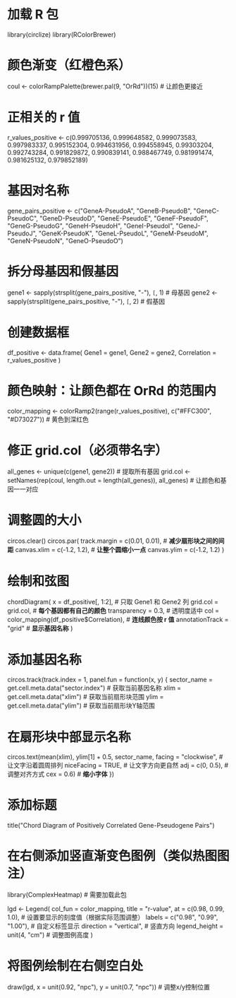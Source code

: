 # 加载 R 包
library(circlize)
library(RColorBrewer)

# 颜色渐变（红橙色系）
coul <- colorRampPalette(brewer.pal(9, "OrRd"))(15)  # 让颜色更接近

# 正相关的 r 值
r_values_positive <- c(0.999705136, 0.999648582, 0.999073583, 0.997983337, 0.995152304, 
                       0.994631956, 0.994558945, 0.99303204, 0.992743284, 0.991829872, 
                       0.990839141, 0.988467749, 0.981991474, 0.981625132, 0.979852189)

# 基因对名称
gene_pairs_positive <- c("GeneA-PseudoA", "GeneB-PseudoB", "GeneC-PseudoC", 
                         "GeneD-PseudoD", "GeneE-PseudoE", "GeneF-PseudoF", 
                         "GeneG-PseudoG", "GeneH-PseudoH", "GeneI-PseudoI", 
                         "GeneJ-PseudoJ", "GeneK-PseudoK", "GeneL-PseudoL", 
                         "GeneM-PseudoM", "GeneN-PseudoN", "GeneO-PseudoO")

# 拆分母基因和假基因
gene1 <- sapply(strsplit(gene_pairs_positive, "-"), `[`, 1)  # 母基因
gene2 <- sapply(strsplit(gene_pairs_positive, "-"), `[`, 2)  # 假基因

# 创建数据框
df_positive <- data.frame(
  Gene1 = gene1,
  Gene2 = gene2,
  Correlation = r_values_positive
)

# 颜色映射：让颜色都在 OrRd 的范围内
color_mapping <- colorRamp2(range(r_values_positive), c("#FFC300", "#D73027"))  # 黄色到深红色

# **修正 grid.col（必须带名字）**
all_genes <- unique(c(gene1, gene2))  # 提取所有基因
grid.col <- setNames(rep(coul, length.out = length(all_genes)), all_genes)  # 让颜色和基因一一对应

# **调整圆的大小**
circos.clear()
circos.par(
  track.margin = c(0.01, 0.01),  # **减少扇形块之间的间距**
  canvas.xlim = c(-1.2, 1.2),    # **让整个圆缩小一点**
  canvas.ylim = c(-1.2, 1.2)
)

# **绘制和弦图**
chordDiagram(
  x = df_positive[, 1:2],  # 只取 Gene1 和 Gene2 列
  grid.col = grid.col,      # **每个基因都有自己的颜色**
  transparency = 0.3,       # 透明度适中
  col = color_mapping(df_positive$Correlation),  # **连线颜色按 r 值**
  annotationTrack = "grid"  # **显示基因名称**
)

# **添加基因名称**
circos.track(track.index = 1, panel.fun = function(x, y) {
  sector_name = get.cell.meta.data("sector.index")  # 获取当前基因名称
  xlim = get.cell.meta.data("xlim")  # 获取当前扇形块范围
  ylim = get.cell.meta.data("ylim")  # 获取当前扇形块Y轴范围
  
  # **在扇形块中部显示名称**
  circos.text(mean(xlim), ylim[1] + 0.5, sector_name, 
              facing = "clockwise",  # 让文字沿着圆周排列
              niceFacing = TRUE,      # 让文字方向更自然
              adj = c(0, 0.5),        # 调整对齐方式
              cex = 0.6)              # **缩小字体**
})

# 添加标题
title("Chord Diagram of Positively Correlated Gene-Pseudogene Pairs") 
# 在右侧添加竖直渐变色图例（类似热图图注）
library(ComplexHeatmap)  # 需要加载此包

lgd <- Legend(
    col_fun = color_mapping, 
    title = "r-value",
    at = c(0.98, 0.99, 1.0),  # 设置要显示的刻度值（根据实际范围调整）
    labels = c("0.98", "0.99", "1.00"),  # 自定义标签显示
    direction = "vertical",    # 竖直方向
    legend_height = unit(4, "cm")  # 调整图例高度
)

# 将图例绘制在右侧空白处
draw(lgd, x = unit(0.92, "npc"), y = unit(0.7, "npc"))  # 调整x/y控制位置
